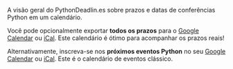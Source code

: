 A visão geral do PythonDeadlin.es sobre prazos e datas de conferências Python em um calendário.

Você pode opcionalmente exportar **todos os prazos** para o <a href="https://calendar.google.com/calendar/r?cid={{ site.url }}/{{ site.github_repo }}.ics">Google Calendar</a> ou
<a href="{{ site.baseurl }}/{{ site.github_repo }}.ics">iCal</a>. Este calendário é ótimo para acompanhar os prazos reais!

Alternativamente, inscreva-se nos **próximos eventos Python** no seu <a href="https://calendar.google.com/calendar/r?cid={{ site.url }}/python-conferences.ics">Google Calendar</a> ou <a href="{{ site.baseurl }}/python-conferences.ics">iCal</a>. Este é o calendário de eventos clássico.

